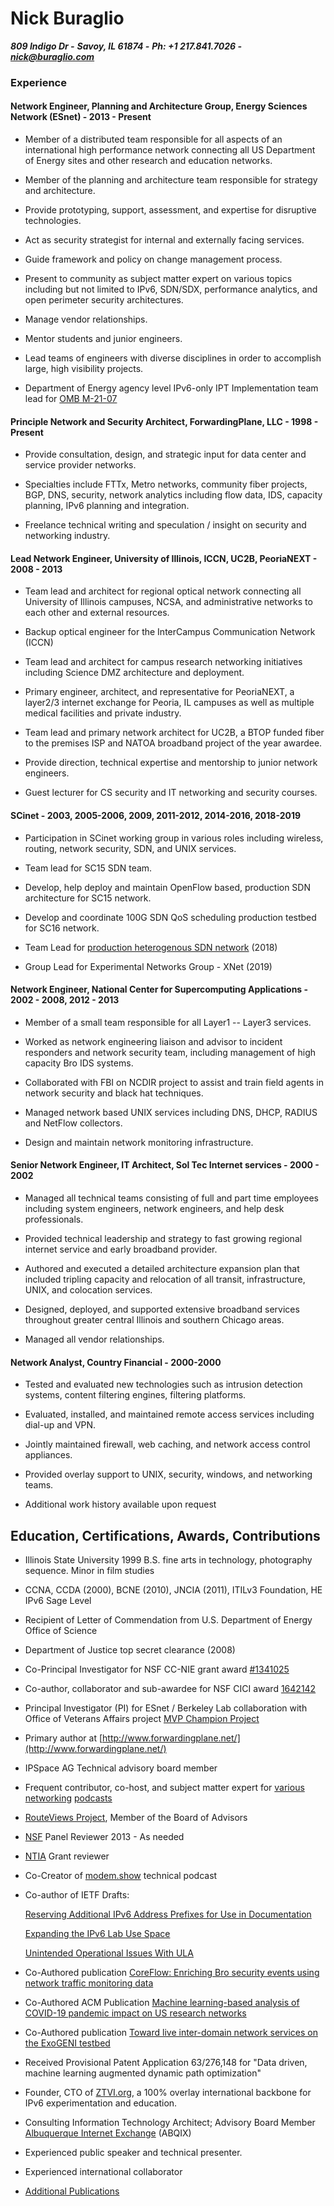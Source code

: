 # Nick Buraglio
***809 Indigo Dr -***
***Savoy, IL 61874 -***
***Ph: +1 217.841.7026 -***
***[nick@buraglio.com](mailto:nick@buraglio.com)***

### Experience

#### Network Engineer, Planning and Architecture Group, Energy Sciences Network (ESnet) - 2013 - Present

- Member of a distributed team responsible for all aspects of an
international high performance network connecting all US Department of
Energy sites and other research and education networks.

- Member of the planning and architecture team responsible for strategy
and architecture.

- Provide prototyping, support, assessment, and expertise for disruptive
technologies.

- Act as security strategist for internal and externally facing services.

- Guide framework and policy on change management process.

- Present to community as subject matter expert on various topics
including but not limited to IPv6, SDN/SDX, performance analytics, and
open perimeter security architectures.

- Manage vendor relationships.

- Mentor students and junior engineers.

- Lead teams of engineers with diverse disciplines in order to accomplish large, high visibility projects.

- Department of Energy agency level IPv6-only IPT Implementation team lead for [OMB M-21-07](https://www.whitehouse.gov/wp-content/uploads/2020/11/M-21-07.pdf)

#### Principle Network and Security Architect, ForwardingPlane, LLC - 1998 - Present

- Provide consultation, design, and strategic input for data center and
service provider networks.

- Specialties include FTTx, Metro networks, community fiber projects, BGP,
DNS, security, network analytics including flow data, IDS, capacity
planning, IPv6 planning and integration.

- Freelance technical writing and speculation / insight on security and
networking industry.

#### Lead Network Engineer, University of Illinois, ICCN, UC2B, PeoriaNEXT - 2008 - 2013

- Team lead and architect for regional optical network connecting all
University of Illinois campuses, NCSA, and administrative networks to
each other and external resources.

- Backup optical engineer for the InterCampus Communication Network (ICCN)

- Team lead and architect for campus research networking initiatives
including Science DMZ architecture and deployment.

- Primary engineer, architect, and representative for PeoriaNEXT, a
layer2/3 internet exchange for Peoria, IL campuses as well as multiple medical
facilities and private industry.

- Team lead and primary network architect for UC2B, a BTOP
funded fiber to the premises ISP and NATOA broadband project of the year
awardee.

- Provide direction, technical expertise and mentorship to junior network
engineers.

- Guest lecturer for CS security and IT networking and security courses.

#### SCinet - 2003, 2005-2006, 2009, 2011-2012, 2014-2016, 2018-2019

- Participation in SCinet working group in various roles including
wireless, routing, network security, SDN, and UNIX services.

- Team lead for SC15 SDN team.

- Develop, help deploy and maintain OpenFlow based, production SDN architecture for SC15 network.

- Develop and coordinate 100G SDN QoS scheduling production testbed for
SC16 network.

- Team Lead for [production heterogenous SDN
network](https://noviflow.com/sc18/) (2018)

- Group Lead for Experimental Networks Group - XNet (2019)

#### Network Engineer, National Center for Supercomputing Applications - 2002 - 2008, 2012 - 2013

- Member of a small team responsible for all Layer1 -- Layer3 services.

- Worked as network engineering liaison and advisor to incident responders
and network security team, including management of high capacity Bro IDS
systems.

- Collaborated with FBI on NCDIR project to assist and train field agents
in network security and black hat techniques.

- Managed network based UNIX services including DNS, DHCP, RADIUS and
NetFlow collectors.

- Design and maintain network monitoring infrastructure.

#### Senior Network Engineer, IT Architect, Sol Tec Internet services - 2000 - 2002

- Managed all technical teams consisting of full and part time employees
including system engineers, network engineers, and help desk
professionals.

- Provided technical leadership and strategy to fast growing regional
internet service and early broadband provider.

- Authored and executed a detailed architecture expansion plan that
included tripling capacity and relocation of all transit,
infrastructure, UNIX, and colocation services.

- Designed, deployed, and supported extensive broadband services
throughout greater central Illinois and southern Chicago areas.

- Managed all vendor relationships.

#### Network Analyst, Country Financial - 2000-2000

- Tested and evaluated new technologies such as intrusion detection
systems, content filtering engines, filtering platforms.

- Evaluated, installed, and maintained remote access services including
dial-up and VPN.

- Jointly maintained firewall, web caching, and network access control
appliances.

- Provided overlay support to UNIX, security, windows, and networking
teams.

- Additional work history available upon request

## Education, Certifications, Awards, Contributions

-   Illinois State University 1999 B.S. fine arts in technology,
    photography sequence. Minor in film studies

-   CCNA, CCDA (2000), BCNE (2010), JNCIA (2011), ITILv3 Foundation, HE
    IPv6 Sage Level

-   Recipient of Letter of Commendation from U.S. Department of Energy
    Office of Science

-   Department of Justice top secret clearance (2008)

-   Co-Principal Investigator for NSF CC-NIE grant award
    [#1341025](http://www.nsf.gov/awardsearch/showAward?AWD_ID=1341025&HistoricalAwards=false)

-   Co-author, collaborator and sub-awardee for NSF CICI award
    [1642142](https://nsf.gov/awardsearch/showAward?AWD_ID=1642142)

-   Principal Investigator (PI) for ESnet / Berkeley Lab collaboration with
    Office of Veterans Affairs project [MVP Champion Project](https://www.energy.gov/articles/doe-and-va-team-improve-healthcare-veterans)

-   Primary author at
    [http://www.forwardingplane.net/](http://www.forwardingplane.net/)

-   IPSpace AG Technical advisory board member

-   Frequent contributor, co-host, and subject matter expert for [various](https://thenetworkcollective.com/?s=buraglio) [networking](https://www.ipspace.net/Podcast/Software_Gone_Wild/About) [podcasts](http://packetpushers.net/podcast/)

-   [RouteViews Project](http://www.routeviews.org/routeviews/), Member of the Board of Advisors

-   [NSF](https://www.nsf.gov) Panel Reviewer 2013 - As needed

-   [NTIA](https://www.ntia.doc.gov) Grant reviewer

-   Co-Creator of [modem.show](https://wwww.modem.show) technical podcast

-   Co-author of IETF Drafts:
    
    [Reserving Additional IPv6 Address Prefixes for Use in Documentation](https://datatracker.ietf.org/doc/draft-horley-v6ops-expand-doc/)
    
    [Expanding the IPv6 Lab Use Space](https://datatracker.ietf.org/doc/draft-horley-v6ops-lab/)
    
    [Unintended Operational Issues With ULA](https://datatracker.ietf.org/doc/draft-buraglio-v6ops-ula/)

-   Co-Authored publication [CoreFlow: Enriching Bro security events using network traffic monitoring
    data](http://delaat.net/pubs/2017-j-2.pdf)

-   Co-Authored ACM Publication [Machine learning-based analysis of COVID-19 pandemic impact on US research networks](https://dl.acm.org/doi/10.1145/3503954.3503958)

-   Co-Authored publication [Toward live inter-domain network services
    on the ExoGENI testbed](https://ieeexplore.ieee.org/abstract/document/8407026)

-   Received Provisional Patent Application 63/276,148 for "Data driven, machine learning augmented dynamic path optimization" 

-   Founder, CTO of [ZTVI.org](https://www.ztvi.org/about/), a 100% overlay international backbone for IPv6 experimentation and education.

-   Consulting Information Technology Architect; Advisory Board Member
    [Albuquerque Internet Exchange](https://www.abqix.net) (ABQIX)

-   Experienced public speaker and technical presenter.

-   Experienced international collaborator

-  [Additional Publications](https://scholar.google.com/scholar?scilib=1&scioq=buraglio&hl=en&as_sdt=0,14)
